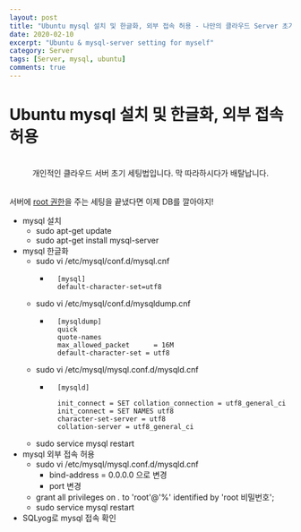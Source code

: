 ```yaml
---
layout: post
title: "Ubuntu mysql 설치 및 한글화, 외부 접속 허용 - 나만의 클라우드 Server 초기 세팅법"
date: 2020-02-10
excerpt: "Ubuntu & mysql-server setting for myself"
category: Server
tags: [Server, mysql, ubuntu]
comments: true
---
```


<h1>Ubuntu mysql 설치 및 한글화, 외부 접속 허용</h1>

<br>
<center>개인적인 클라우드 서버 초기 세팅법입니다. 막 따라하시다가 배탈납니다.</center>
<br>

서버에 [root 권한](https://dnatuna.github.io/%EC%84%9C%EB%B2%84%EC%84%B8%ED%8C%851/)을 주는 세팅을 끝냈다면 이제 DB를 깔아야지!

- mysql 설치
    - sudo apt-get update
    - sudo apt-get install mysql-server
- mysql 한글화
    - sudo vi /etc/mysql/conf.d/mysql.cnf
        - ```
            [mysql]
            default-character-set=utf8
            ```
    - sudo vi /etc/mysql/conf.d/mysqldump.cnf
        - ```
            [mysqldump]
            quick
            quote-names
            max_allowed_packet      = 16M
            default-character-set = utf8
            ```
    - sudo vi /etc/mysql/mysql.conf.d/mysqld.cnf
        - ```
            [mysqld]

            init_connect = SET collation_connection = utf8_general_ci
            init_connect = SET NAMES utf8
            character-set-server = utf8
            collation-server = utf8_general_ci
            ```
    - sudo service mysql restart
- mysql 외부 접속 허용
    - sudo vi /etc/mysql/mysql.conf.d/mysqld.cnf
        - bind-address = 0.0.0.0 으로 변경
        - port 변경
    - grant all privileges on *.* to 'root'@'%' identified by 'root 비밀번호';
    - sudo service mysql restart
- SQLyog로 mysql 접속 확인